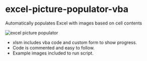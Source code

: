 # excel-picture-populator-vba
Automatically populates Excel with images based on cell contents

![excel picture populator](https://user-images.githubusercontent.com/80252809/110308341-e7f25480-7ff7-11eb-8c88-be3eb510a09d.jpg)

- xlsm includes vba code and custom form to show progress. 
- Code is commented and easy to follow. 
- Example images included to run script.
